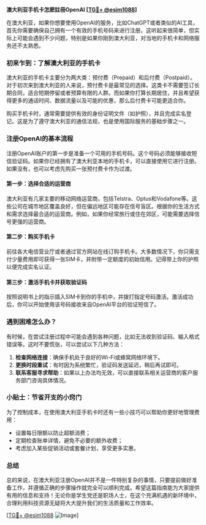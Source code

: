 **澳大利亚手机卡怎麽註冊OpenAI [[TG💪+ @esim1088](https://t.me/s/esim1088)]**

在澳大利亚，如果你想要使用OpenAI的服务，比如ChatGPT或者类似的AI工具，首先你需要确保自己拥有一个有效的手机号码来进行注册。这听起来很简单，但实际上可能会遇到不少问题，特别是如果你刚到澳大利亚，对当地的手机卡和网络服务还不太熟悉。

### 初来乍到：了解澳大利亚的手机卡

澳大利亚的手机卡主要分为两大类：预付费（Prepaid）和后付费（Postpaid）。对于初次来到澳大利亚的人来说，预付费卡是最常见的选择。这类卡不需要签订长期合同，适合短期停留或者预算有限的人群。而如果你打算长期居住，并且希望获得更多的通话时间、数据流量以及可能的优惠，那么后付费卡可能更适合你。

购买手机卡时，通常需要提供有效的身份证明文件（如护照），并且完成实名登记。这是为了遵守澳大利亚的通信法规，也是使用国际服务的基础步骤之一。

### 注册OpenAI的基本流程

注册OpenAI账户的第一步是准备一个可用的手机号码。这个号码必须能够接收短信验证码。如果你已经拥有了澳大利亚本地的手机卡，可以直接使用它进行注册。如果没有，也可以考虑先购买一张预付费卡作为过渡。

#### 第一步：选择合适的运营商

澳大利亚有几家主要的移动网络运营商，包括Telstra、Optus和Vodafone等。这些公司在城市地区覆盖良好，但在偏远地区可能存在信号盲区。根据你的生活方式和需求选择最合适的运营商。例如，如果你经常旅行或住在郊区，可能需要选择信号更强的运营商。

#### 第二步：购买手机卡

前往各大电信营业厅或者通过官方网站在线订购手机卡。大多数情况下，你只需支付少量费用即可获得一张SIM卡，并附带一定额度的初始信用。记得带上你的护照以便完成实名认证。

#### 第三步：激活手机卡并获取验证码

按照说明书上的指示插入SIM卡到你的手机中，并拨打指定号码激活。激活成功后，你可以开始使用该号码接收来自OpenAI平台的验证短信了。

### 遇到困难怎么办？

有时候，在尝试注册过程中可能会遇到各种问题，比如无法收到验证码、输入格式错误等。这时不要慌张，可以尝试以下几种方法：

1. **检查网络连接**：确保手机处于良好的Wi-Fi或蜂窝网络环境下。
2. **更换时段重试**：有时因为系统繁忙，验证码发送延迟，稍后再试即可。
3. **联系客服寻求帮助**：如果以上办法均无效，可以直接联系相关运营商的客户服务部门咨询具体情况。

### 小贴士：节省开支的小窍门

为了控制成本，在使用澳大利亚手机卡时还有一些小技巧可以帮助你更好地管理费用：
- 设置每日限额以防止超额消费；
- 定期检查账单详情，避免不必要的额外收费；
- 考虑加入某些促销活动或套餐计划，享受更多实惠。

### 总结

总的来说，在澳大利亚注册OpenAI并不是一件特别复杂的事情，只要提前做好准备工作，并遵循正确的步骤操作就完全可以顺利完成。希望这篇指南能为大家提供有用的信息和支持！无论你是学生党还是职场人士，在这个充满机遇的新环境中，合理利用科技资源无疑将大大提升我们的生活质量和工作效率。

[[TG💪+ @esim1088](https://t.me/s/esim1088) ![Image](https://i.postimg.cc/4NQfJmqS/Snipaste-2025-05-13-00-14-12.png)]